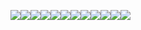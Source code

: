 <a href="https://go.dev/"><img src="https://skillicons.dev/icons?i=go"></a><a href="https://www.lua.org/"><img src="https://skillicons.dev/icons?i=lua"></a><a href="https://www.python.org/"><img src="https://skillicons.dev/icons?i=py"></a><a href="https://developer.mozilla.org/en-US/docs/Web/JavaScript"><img src="https://skillicons.dev/icons?i=js"></a><a href="https://www.typescriptlang.org/"><img src="https://skillicons.dev/icons?i=ts"></a><a href="https://developer.mozilla.org/en-US/docs/Web/HTML"><img src="https://skillicons.dev/icons?i=html"></a><a href="https://developer.mozilla.org/en-US/docs/Web/CSS"><img src="https://skillicons.dev/icons?i=css"></a><a href="https://www.gnu.org/software/bash/"><img src="https://skillicons.dev/icons?i=bash"></a><a href="https://en.cppreference.com/w/c"><img src="https://skillicons.dev/icons?i=c"></a><a href="https://isocpp.org/"><img src="https://skillicons.dev/icons?i=cpp"></a><a href="https://nextjs.org/"><img src="https://skillicons.dev/icons?i=nextjs"></a><a href="https://vitejs.dev/"><img src="https://skillicons.dev/icons?i=vite"></a>
